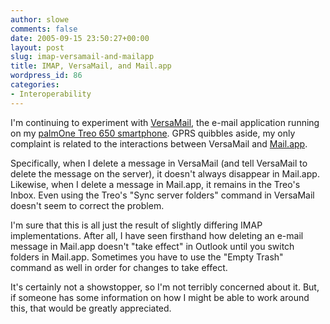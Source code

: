```yaml
---
author: slowe
comments: false
date: 2005-09-15 23:50:27+00:00
layout: post
slug: imap-versamail-and-mailapp
title: IMAP, VersaMail, and Mail.app
wordpress_id: 86
categories:
- Interoperability
---
```


I'm continuing to experiment with [VersaMail](http://www.palm.com/us/products/smartphones/treo650/versamail.epl), the e-mail application running on my [palmOne Treo 650 smartphone](http://www.palm.com/us/products/smartphones/treo650/). GPRS quibbles aside, my only complaint is related to the interactions between VersaMail and [Mail.app](http://www.apple.com/macosx/features/mail/).

Specifically, when I delete a message in VersaMail (and tell VersaMail to delete the message on the server), it doesn't always disappear in Mail.app. Likewise, when I delete a message in Mail.app, it remains in the Treo's Inbox. Even using the Treo's "Sync server folders" command in VersaMail doesn't seem to correct the problem.

I'm sure that this is all just the result of slightly differing IMAP implementations. After all, I have seen firsthand how deleting an e-mail message in Mail.app doesn't "take effect" in Outlook until you switch folders in Mail.app. Sometimes you have to use the "Empty Trash" command as well in order for changes to take effect.

It's certainly not a showstopper, so I'm not terribly concerned about it. But, if someone has some information on how I might be able to work around this, that would be greatly appreciated.
